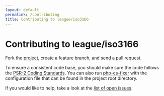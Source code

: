 ```yaml
---
layout: default
permalink: /contributing
title: Contributing to league/iso3166
---
```


# Contributing to league/iso3166

Fork the [project](https://github.com/thephpleague/iso3166), create a feature branch, and send a pull request.

To ensure a consistent code base, you should make sure the code follows the [PSR-2 Coding Standards](http://www.php-fig.org/psr/psr-2/). You can also run [php-cs-fixer](https://github.com/FriendsOfPHP/PHP-CS-Fixer) with the configuration file that can be found in the project root directory.

If you would like to help, take a look at the [list of open issues](https://github.com/thephpleague/iso3166/issues).
